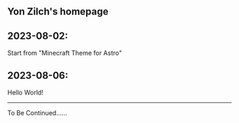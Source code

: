 ## Yon Zilch's homepage


## 2023-08-02:
Start from "Minecraft Theme for Astro"


## 2023-08-06:
Hello World!




---
To Be Continued......